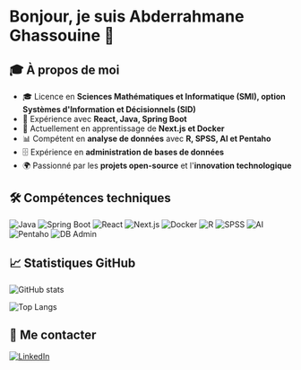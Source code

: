 # Bonjour, je suis Abderrahmane Ghassouine 👋

## 🎓 À propos de moi

- 🎓 Licence en **Sciences Mathématiques et Informatique (SMI), option Systèmes d'Information et Décisionnels (SID)**  
- 💼 Expérience avec **React, Java, Spring Boot**  
- 🌱 Actuellement en apprentissage de **Next.js et Docker**  
- 📊 Compétent en **analyse de données** avec **R, SPSS, AI et Pentaho**  
- 🗄️ Expérience en **administration de bases de données**  
- 🌍 Passionné par les **projets open-source** et l'**innovation technologique**

## 🛠️ Compétences techniques

![Java](https://img.shields.io/badge/Java-ED8B00?style=for-the-badge&logo=java&logoColor=white)
![Spring Boot](https://img.shields.io/badge/SpringBoot-6DB33F?style=for-the-badge&logo=spring&logoColor=white)
![React](https://img.shields.io/badge/React-20232A?style=for-the-badge&logo=react&logoColor=61DAFB)
![Next.js](https://img.shields.io/badge/Next.js-000000?style=for-the-badge&logo=next.js&logoColor=white)
![Docker](https://img.shields.io/badge/Docker-2496ED?style=for-the-badge&logo=docker&logoColor=white)
![R](https://img.shields.io/badge/R-276DC3?style=for-the-badge&logo=r&logoColor=white)
![SPSS](https://img.shields.io/badge/SPSS-1C4587?style=for-the-badge)
![AI](https://img.shields.io/badge/AI-FF6F61?style=for-the-badge)
![Pentaho](https://img.shields.io/badge/Pentaho-0099FF?style=for-the-badge)
![DB Admin](https://img.shields.io/badge/DB_Admin-6C6C6C?style=for-the-badge)

## 📈 Statistiques GitHub

![GitHub stats](https://github-readme-stats.vercel.app/api?username=ghassouine19&show_icons=true&theme=radical&hide=prs,issues,contribs&count_private=false)

![Top Langs](https://github-readme-stats.vercel.app/api/top-langs/?username=ghassouine19&layout=compact&theme=radical&langs_count=10)

## 🔗 Me contacter

[![LinkedIn](https://img.shields.io/badge/LinkedIn-0A66C2?style=for-the-badge&logo=linkedin&logoColor=white)](https://linkedin.com/in/abderrahmane-ghassouine-93942a242)
